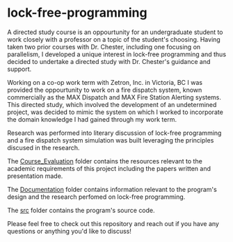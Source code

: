 # lock-free-programming

A directed study course is an oppourtunity for an undergraduate student to work closely with a professor on a topic of the student's choosing. Having taken two prior courses with Dr. Chester, including one focusing on parallelism, I developed a unique interest in lock-free programming and thus decided to undertake a directed study with Dr. Chester's guidance and support.

Working on a co-op work term with Zetron, Inc. in Victoria, BC I was provided the oppourtunity to work on a fire dispatch system, known commercially as the MAX Dispatch and MAX Fire Station Alerting systems. This directed study, which involved the development of an undetermined project, was decided to mimic the system on which I worked to incorporate the domain knowledge I had gained through my work term.

Research was performed into literary discussion of lock-free programming and a fire dispatch system simulation was built leveraging the principles discused in the research.

The [Course_Evaluation](Course_Evalution) folder contains the resources relevant to the academic requirements of this project including the papers written and presentation made.

The [Documentation](Documentation) folder contains information relevant to the program's design and the research perfomed on lock-free programming.

The [src](src) folder contains the program's source code.

Please feel free to check out this repository and reach out if you have any questions or anything you'd like to discuss!
